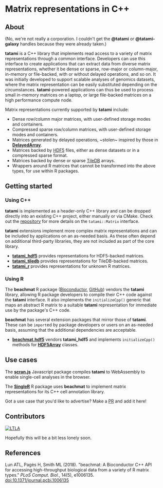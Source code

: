 # Matrix representations in C++

## About

(No, we're not really a corporation. 
I couldn't get the **@tatami** or **@tatami-galaxy** handles because they were already taken.)

**tatami**  is a C++ library that implements read access to a variety of matrix representations through a common interface.
Developers can use this interface to create applications that can extract data from diverse matrix representations,
whether it be dense or sparse, row-major or column-major, in-memory or file-backed, with or without delayed operations, and so on.
It was initially developed to support scalable analyses of genomics datasets, where the matrix representation can be easily substituted depending on the circumstances.
**tatami**-powered applications can thus be used to process small in-memory matrices on a laptop, or large file-backed matrices on a high performance compute node.

Matrix representations currently supported by **tatami** include:

- Dense row/column major matrices, with user-defined storage modes and containers.
- Compressed sparse row/column matrices, with user-defined storage modes and containers.
- Matrices generated by delayed operations, ~stolen~ inspired by those in [**DelayedArray**](https://github.com/Bioconductor/DelayedArray).
- Matrices backed by [HDF5](https://www.hdfgroup.org) files, either as dense datasets or in a compressed sparse format.
- Matrices backed by dense or sparse [TileDB](https://tiledb.com) arrays.
- Wrappers around R matrices that cannot be transformed into the above types, for use within R packages.

## Getting started

### Using C++ 

**tatami** is implemented as a header-only C++ library and can be dropped directly into an existing C++ project, either manually or via CMake.
Check out the [repository](https://github.com/tatami-inc/tatami) for more details on the `tatami::Matrix` interface.

**tatami** extensions implement more complex matrix representations and can be included by applications on an as-needed basis.
As these often depend on additional third-party libraries, they are not included as part of the core library. 

- [**tatami_hdf5**](https://github.com/tatami-inc/tatami_hdf5) provides representations for HDF5-backed matrices.
- [**tatami_tiledb**](https://github.com/tatami-inc/tatami_tiledb) provides representations for TileDB-backed matrices.
- [**tatami_r**](https://github.com/tatami-inc/tatami_r) provides representations for unknown R matrices.

### Using R

The **beachmat** R package ([Bioconductor](https://bioconductor.org/packages/beachmat), [GitHub](https://github.com/tatami-inc/beachmat)) vendors the **tatami** library,
allowing R package developers to compile their C++ code against the **tatami** interface.
It also implements the `initializeCpp()` generic that maps an abstract R matrix to a suitable **tatami** representation for immediate use by the package's C++ code.

**beachmat** has several extension packages that mirror those of **tatami**.
These can be `import`ed by package developers or users on an as-needed basis, assuming that the additional dependencies are acceptable.

- [**beachmat.hdf5**](https://github.com/tatami-inc/beachmat.hdf5) vendors **tatami_hdf5** and implements `initializeCpp()` methods for [**HDF5Array**](https://bioconductor.org/packages/HDF5Array) classes.

## Use cases

The [**scran.js**](https://github.com/kanaverse/scran.js) Javascript package compiles **tatami** to WebAssembly to enable single-cell analyses in the browser.

The [**SingleR**](https://bioconductor.org/packages/SingleR) R package uses **beachmat** to implement matrix representations for its C++ cell annotation library.

Got a use case that you'd like to advertise? Make a [PR](https://github.com/tatami-inc/.github) and add it here!

## Contributors

[![LTLA](https://github.com/LTLA.png?size=50)](https://github.com/LTLA)

Hopefully this will be a bit less lonely soon.

## References

Lun ATL, Pagès H, Smith ML (2018). 
"beachmat: A Bioconductor C++ API for accessing high-throughput biological data from a variety of R matrix types."
_PLoS Comput. Biol._, 14(5), e1006135. 
[doi:10.1371/journal.pcbi.1006135](https://doi.org/doi:10.1371/journal.pcbi.1006135)


